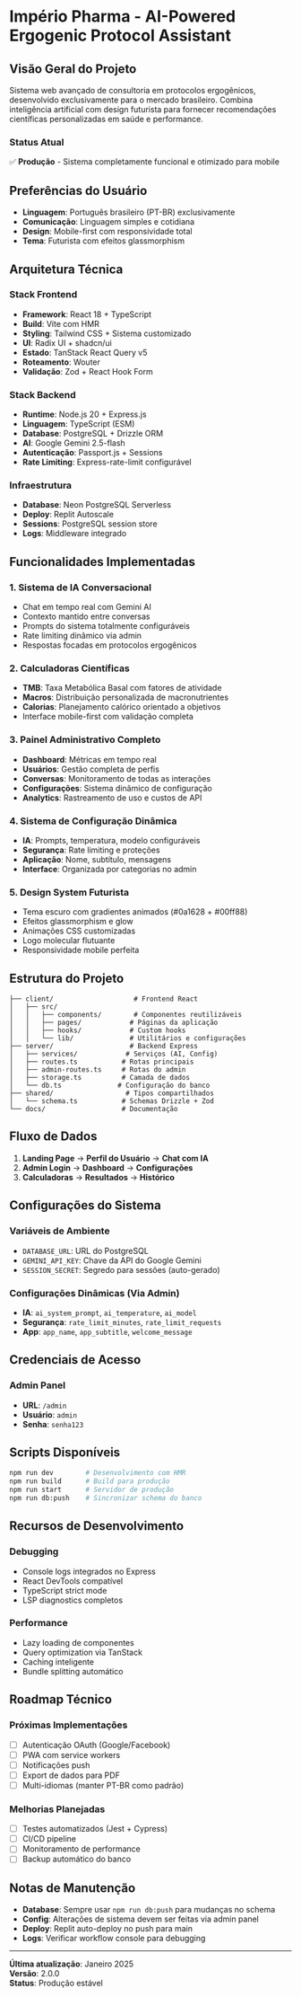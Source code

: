 # Império Pharma - AI-Powered Ergogenic Protocol Assistant

## Visão Geral do Projeto

Sistema web avançado de consultoria em protocolos ergogênicos, desenvolvido exclusivamente para o mercado brasileiro. Combina inteligência artificial com design futurista para fornecer recomendações científicas personalizadas em saúde e performance.

### Status Atual
✅ **Produção** - Sistema completamente funcional e otimizado para mobile

## Preferências do Usuário

- **Linguagem**: Português brasileiro (PT-BR) exclusivamente
- **Comunicação**: Linguagem simples e cotidiana
- **Design**: Mobile-first com responsividade total
- **Tema**: Futurista com efeitos glassmorphism

## Arquitetura Técnica

### Stack Frontend
- **Framework**: React 18 + TypeScript
- **Build**: Vite com HMR
- **Styling**: Tailwind CSS + Sistema customizado
- **UI**: Radix UI + shadcn/ui
- **Estado**: TanStack React Query v5
- **Roteamento**: Wouter
- **Validação**: Zod + React Hook Form

### Stack Backend
- **Runtime**: Node.js 20 + Express.js
- **Linguagem**: TypeScript (ESM)
- **Database**: PostgreSQL + Drizzle ORM
- **AI**: Google Gemini 2.5-flash
- **Autenticação**: Passport.js + Sessions
- **Rate Limiting**: Express-rate-limit configurável

### Infraestrutura
- **Database**: Neon PostgreSQL Serverless
- **Deploy**: Replit Autoscale
- **Sessions**: PostgreSQL session store
- **Logs**: Middleware integrado

## Funcionalidades Implementadas

### 1. Sistema de IA Conversacional
- Chat em tempo real com Gemini AI
- Contexto mantido entre conversas  
- Prompts do sistema totalmente configuráveis
- Rate limiting dinâmico via admin
- Respostas focadas em protocolos ergogênicos

### 2. Calculadoras Científicas
- **TMB**: Taxa Metabólica Basal com fatores de atividade
- **Macros**: Distribuição personalizada de macronutrientes
- **Calorias**: Planejamento calórico orientado a objetivos
- Interface mobile-first com validação completa

### 3. Painel Administrativo Completo
- **Dashboard**: Métricas em tempo real
- **Usuários**: Gestão completa de perfis
- **Conversas**: Monitoramento de todas as interações
- **Configurações**: Sistema dinâmico de configuração
- **Analytics**: Rastreamento de uso e custos de API

### 4. Sistema de Configuração Dinâmica
- **IA**: Prompts, temperatura, modelo configuráveis
- **Segurança**: Rate limiting e proteções
- **Aplicação**: Nome, subtítulo, mensagens
- **Interface**: Organizada por categorias no admin

### 5. Design System Futurista
- Tema escuro com gradientes animados (#0a1628 + #00ff88)
- Efeitos glassmorphism e glow
- Animações CSS customizadas
- Logo molecular flutuante
- Responsividade mobile perfeita

## Estrutura do Projeto

```
├── client/                    # Frontend React
│   ├── src/
│   │   ├── components/        # Componentes reutilizáveis
│   │   ├── pages/            # Páginas da aplicação
│   │   ├── hooks/            # Custom hooks
│   │   └── lib/              # Utilitários e configurações
├── server/                   # Backend Express
│   ├── services/            # Serviços (AI, Config)
│   ├── routes.ts           # Rotas principais
│   ├── admin-routes.ts     # Rotas do admin
│   ├── storage.ts          # Camada de dados
│   └── db.ts              # Configuração do banco
├── shared/                  # Tipos compartilhados
│   └── schema.ts           # Schemas Drizzle + Zod
└── docs/                   # Documentação
```

## Fluxo de Dados

1. **Landing Page** → **Perfil do Usuário** → **Chat com IA**
2. **Admin Login** → **Dashboard** → **Configurações**  
3. **Calculadoras** → **Resultados** → **Histórico**

## Configurações do Sistema

### Variáveis de Ambiente
- `DATABASE_URL`: URL do PostgreSQL
- `GEMINI_API_KEY`: Chave da API do Google Gemini
- `SESSION_SECRET`: Segredo para sessões (auto-gerado)

### Configurações Dinâmicas (Via Admin)
- **IA**: `ai_system_prompt`, `ai_temperature`, `ai_model`
- **Segurança**: `rate_limit_minutes`, `rate_limit_requests`
- **App**: `app_name`, `app_subtitle`, `welcome_message`

## Credenciais de Acesso

### Admin Panel
- **URL**: `/admin`
- **Usuário**: `admin`
- **Senha**: `senha123`

## Scripts Disponíveis

```bash
npm run dev        # Desenvolvimento com HMR
npm run build      # Build para produção  
npm run start      # Servidor de produção
npm run db:push    # Sincronizar schema do banco
```

## Recursos de Desenvolvimento

### Debugging
- Console logs integrados no Express
- React DevTools compatível
- TypeScript strict mode
- LSP diagnostics completos

### Performance
- Lazy loading de componentes
- Query optimization via TanStack
- Caching inteligente
- Bundle splitting automático

## Roadmap Técnico

### Próximas Implementações
- [ ] Autenticação OAuth (Google/Facebook)  
- [ ] PWA com service workers
- [ ] Notificações push
- [ ] Export de dados para PDF
- [ ] Multi-idiomas (manter PT-BR como padrão)

### Melhorias Planejadas
- [ ] Testes automatizados (Jest + Cypress)
- [ ] CI/CD pipeline
- [ ] Monitoramento de performance
- [ ] Backup automático do banco

## Notas de Manutenção

- **Database**: Sempre usar `npm run db:push` para mudanças no schema
- **Config**: Alterações de sistema devem ser feitas via admin panel
- **Deploy**: Replit auto-deploy no push para main
- **Logs**: Verificar workflow console para debugging

---

**Última atualização**: Janeiro 2025  
**Versão**: 2.0.0  
**Status**: Produção estável